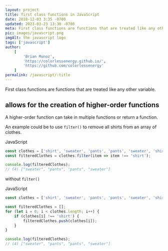 ```yaml
---
layout: project
title: first class functions in JavaScript
date: 2018-12-03 3:35 -0700
updated: 2023-03-23 13:30 -0700
meta: First class functions are functions that are treated like any other variable.
pic: images/javascript.png
imgAlt: the javascript logo
tags: ['javascript']
author:
    [
        'Brian Munoz',
        'https://colorlessenergy.github.io/',
        'https://github.com/colorlessenergy'
    ]
permalink: /javascript/:title
---
```


First class functions are functions that are treated like any other variable.

## allows for the creation of higher-order functions

A higher-order function can take in multiple functions or return a function.

An example could be to use <code class="highlight__code">filter()</code> to remove all shirts from an array of clothes.

<p class="highlight__file-desc">JavaScript</p>

```javascript
const clothes = ['shirt', 'sweater', 'pants', 'pants', 'sweater', 'shirt'];
const filteredClothes = clothes.filter(item => item !== 'shirt');

console.log(filteredClothes);
// (4) ["sweater", "pants", "pants", "sweater"]
```

without <code class="highlight__code">filter()</code>

<p class="highlight__file-desc">JavaScript</p>

```javascript
const clothes = ['shirt', 'sweater', 'pants', 'pants', 'sweater', 'shirt'];

const filteredClothes = [];
for (let i = 0; i < clothes.length; i++) {
    if (clothes[i] !== 'shirt') {
        filteredClothes.push(clothes[i]);
    }
}

console.log(filteredClothes);
// (4) ["sweater", "pants", "pants", "sweater"]
```
